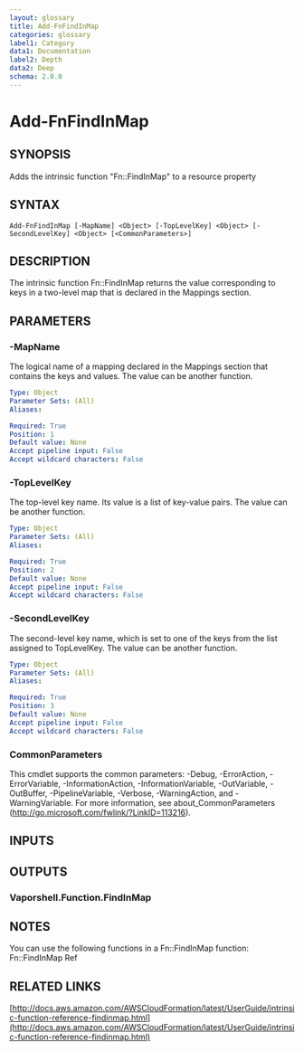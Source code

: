 ```yaml
---
layout: glossary
title: Add-FnFindInMap
categories: glossary
label1: Category
data1: Documentation
label2: Depth
data2: Deep
schema: 2.0.0
---
```


# Add-FnFindInMap

## SYNOPSIS
Adds the intrinsic function "Fn::FindInMap" to a resource property

## SYNTAX

```
Add-FnFindInMap [-MapName] <Object> [-TopLevelKey] <Object> [-SecondLevelKey] <Object> [<CommonParameters>]
```

## DESCRIPTION
The intrinsic function Fn::FindInMap returns the value corresponding to keys in a two-level map that is declared in the Mappings section.

## PARAMETERS

### -MapName
The logical name of a mapping declared in the Mappings section that contains the keys and values.
The value can be another function.

```yaml
Type: Object
Parameter Sets: (All)
Aliases:

Required: True
Position: 1
Default value: None
Accept pipeline input: False
Accept wildcard characters: False
```

### -TopLevelKey
The top-level key name.
Its value is a list of key-value pairs.
The value can be another function.

```yaml
Type: Object
Parameter Sets: (All)
Aliases:

Required: True
Position: 2
Default value: None
Accept pipeline input: False
Accept wildcard characters: False
```

### -SecondLevelKey
The second-level key name, which is set to one of the keys from the list assigned to TopLevelKey.
The value can be another function.

```yaml
Type: Object
Parameter Sets: (All)
Aliases:

Required: True
Position: 3
Default value: None
Accept pipeline input: False
Accept wildcard characters: False
```

### CommonParameters
This cmdlet supports the common parameters: -Debug, -ErrorAction, -ErrorVariable, -InformationAction, -InformationVariable, -OutVariable, -OutBuffer, -PipelineVariable, -Verbose, -WarningAction, and -WarningVariable.
For more information, see about_CommonParameters (http://go.microsoft.com/fwlink/?LinkID=113216).

## INPUTS

## OUTPUTS

### Vaporshell.Function.FindInMap

## NOTES
You can use the following functions in a Fn::FindInMap function:
    Fn::FindInMap
    Ref

## RELATED LINKS

[http://docs.aws.amazon.com/AWSCloudFormation/latest/UserGuide/intrinsic-function-reference-findinmap.html](http://docs.aws.amazon.com/AWSCloudFormation/latest/UserGuide/intrinsic-function-reference-findinmap.html)

